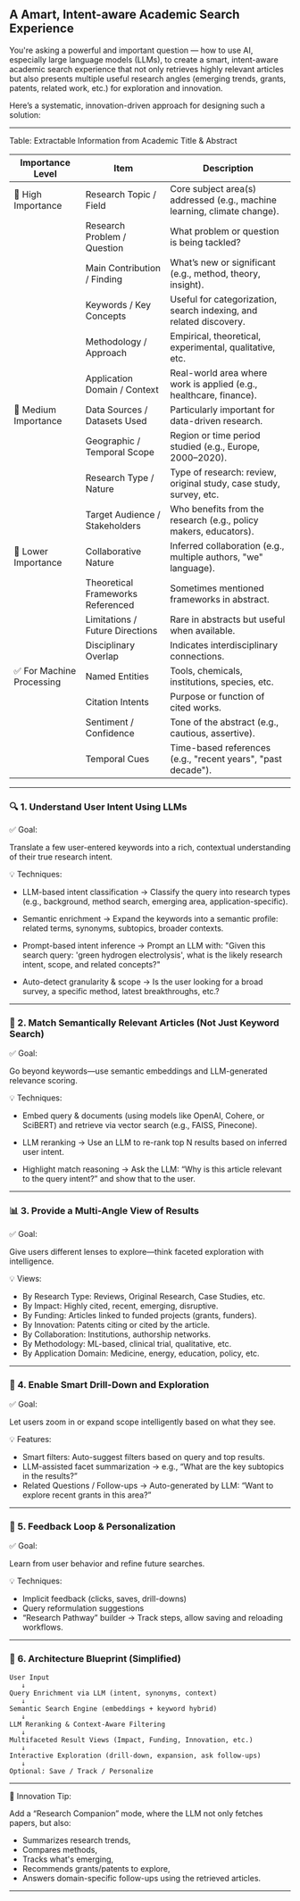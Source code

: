 
## A Amart, Intent-aware Academic Search Experience

You're asking a powerful and important question — how to use AI, especially large language models (LLMs), to create a smart, intent-aware academic search experience that not only retrieves highly relevant articles but also presents multiple useful research angles (emerging trends, grants, patents, related work, etc.) for exploration and innovation.

Here’s a systematic, innovation-driven approach for designing such a solution:

---


Table: Extractable Information from Academic Title & Abstract

| **Importance Level**       | **Item**                          | **Description**                                                                 |
|----------------------------|-----------------------------------|----------------------------------------------------------------------------------|
| 🔹 High Importance          | Research Topic / Field            | Core subject area(s) addressed (e.g., machine learning, climate change).         |
|                            | Research Problem / Question       | What problem or question is being tackled?                                       |
|                            | Main Contribution / Finding       | What’s new or significant (e.g., method, theory, insight).                       |
|                            | Keywords / Key Concepts           | Useful for categorization, search indexing, and related discovery.              |
|                            | Methodology / Approach            | Empirical, theoretical, experimental, qualitative, etc.                          |
|                            | Application Domain / Context      | Real-world area where work is applied (e.g., healthcare, finance).               |
| 🔹 Medium Importance        | Data Sources / Datasets Used      | Particularly important for data-driven research.                                 |
|                            | Geographic / Temporal Scope       | Region or time period studied (e.g., Europe, 2000–2020).                         |
|                            | Research Type / Nature            | Type of research: review, original study, case study, survey, etc.              |
|                            | Target Audience / Stakeholders    | Who benefits from the research (e.g., policy makers, educators).                |
| 🔹 Lower Importance         | Collaborative Nature              | Inferred collaboration (e.g., multiple authors, "we" language).                  |
|                            | Theoretical Frameworks Referenced | Sometimes mentioned frameworks in abstract.                                      |
|                            | Limitations / Future Directions   | Rare in abstracts but useful when available.                                     |
|                            | Disciplinary Overlap              | Indicates interdisciplinary connections.                                         |
| ✅ For Machine Processing   | Named Entities                    | Tools, chemicals, institutions, species, etc.                                    |
|                            | Citation Intents                  | Purpose or function of cited works.                                              |
|                            | Sentiment / Confidence            | Tone of the abstract (e.g., cautious, assertive).                                |
|                            | Temporal Cues                     | Time-based references (e.g., "recent years", "past decade").                     |


---

### 🔍 1. Understand User Intent Using LLMs


✅ Goal:

Translate a few user-entered keywords into a rich, contextual understanding of their true research intent.

💡 Techniques:

- LLM-based intent classification
→ Classify the query into research types (e.g., background, method search, emerging area, application-specific).

- Semantic enrichment
→ Expand the keywords into a semantic profile: related terms, synonyms, subtopics, broader contexts.

- Prompt-based intent inference
→ Prompt an LLM with:
"Given this search query: 'green hydrogen electrolysis', what is the likely research intent, scope, and related concepts?"

- Auto-detect granularity & scope
→ Is the user looking for a broad survey, a specific method, latest breakthroughs, etc.?


---

### 🧠 2. Match Semantically Relevant Articles (Not Just Keyword Search)


✅ Goal:

Go beyond keywords—use semantic embeddings and LLM-generated relevance scoring.

💡 Techniques:

- Embed query & documents (using models like OpenAI, Cohere, or SciBERT) and retrieve via vector search (e.g., FAISS, Pinecone).

- LLM reranking
→ Use an LLM to re-rank top N results based on inferred user intent.

- Highlight match reasoning
→ Ask the LLM: “Why is this article relevant to the query intent?” and show that to the user.


---

### 📊 3. Provide a Multi-Angle View of Results


✅ Goal:

Give users different lenses to explore—think faceted exploration with intelligence.

💡 Views:

- By Research Type: Reviews, Original Research, Case Studies, etc.
- By Impact: Highly cited, recent, emerging, disruptive.
- By Funding: Articles linked to funded projects (grants, funders).
- By Innovation: Patents citing or cited by the article.
- By Collaboration: Institutions, authorship networks.
- By Methodology: ML-based, clinical trial, qualitative, etc.
- By Application Domain: Medicine, energy, education, policy, etc.

---

### 🔎 4. Enable Smart Drill-Down and Exploration

✅ Goal:

Let users zoom in or expand scope intelligently based on what they see.

💡 Features:

- Smart filters: Auto-suggest filters based on query and top results.
- LLM-assisted facet summarization
→ e.g., “What are the key subtopics in the results?”
- Related Questions / Follow-ups
→ Auto-generated by LLM: “Want to explore recent grants in this area?”

---

### 🚀 5. Feedback Loop & Personalization

✅ Goal:

Learn from user behavior and refine future searches.

💡 Techniques:

- Implicit feedback (clicks, saves, drill-downs)
- Query reformulation suggestions
- “Research Pathway” builder
→ Track steps, allow saving and reloading workflows.

---

### 🧩 6. Architecture Blueprint (Simplified)

```text
User Input
   ↓
Query Enrichment via LLM (intent, synonyms, context)
   ↓
Semantic Search Engine (embeddings + keyword hybrid)
   ↓
LLM Reranking & Context-Aware Filtering
   ↓
Multifaceted Result Views (Impact, Funding, Innovation, etc.)
   ↓
Interactive Exploration (drill-down, expansion, ask follow-ups)
   ↓
Optional: Save / Track / Personalize

```

---


🌱 Innovation Tip:

Add a “Research Companion” mode, where the LLM not only fetches papers, but also:

- Summarizes research trends,
- Compares methods,
- Tracks what's emerging,
- Recommends grants/patents to explore,
- Answers domain-specific follow-ups using the retrieved articles.



---
